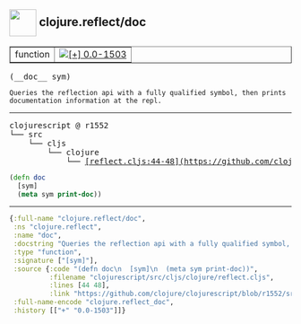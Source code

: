 ## <img width="48px" valign="middle" src="http://i.imgur.com/Hi20huC.png"> clojure.reflect/doc

 <table border="1">
<tr>
<td>function</td>
<td><a href="https://github.com/cljsinfo/api-refs/tree/0.0-1503"><img valign="middle" alt="[+] 0.0-1503" src="https://img.shields.io/badge/+-0.0--1503-lightgrey.svg"></a> </td>
</tr>
</table>

 <samp>
(__doc__ sym)<br>
</samp>

```
Queries the reflection api with a fully qualified symbol, then prints
documentation information at the repl.
```

---

 <pre>
clojurescript @ r1552
└── src
    └── cljs
        └── clojure
            └── <ins>[reflect.cljs:44-48](https://github.com/clojure/clojurescript/blob/r1552/src/cljs/clojure/reflect.cljs#L44-L48)</ins>
</pre>

```clj
(defn doc
  [sym]
  (meta sym print-doc))
```


---

```clj
{:full-name "clojure.reflect/doc",
 :ns "clojure.reflect",
 :name "doc",
 :docstring "Queries the reflection api with a fully qualified symbol, then prints\ndocumentation information at the repl.",
 :type "function",
 :signature ["[sym]"],
 :source {:code "(defn doc\n  [sym]\n  (meta sym print-doc))",
          :filename "clojurescript/src/cljs/clojure/reflect.cljs",
          :lines [44 48],
          :link "https://github.com/clojure/clojurescript/blob/r1552/src/cljs/clojure/reflect.cljs#L44-L48"},
 :full-name-encode "clojure.reflect_doc",
 :history [["+" "0.0-1503"]]}

```
